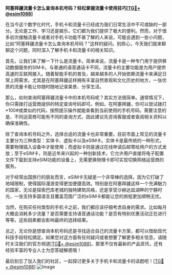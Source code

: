 **阿塞拜疆流量卡怎么查询本机号码？轻松掌握流量卡使用技巧[[TG💪+ @esim1088](https://t.me/s/esim1088)]**

在当今这个数字化时代，手机卡和流量卡已经成为我们日常生活中不可或缺的一部分。无论是工作、学习还是娱乐，它们都为我们提供了极大的便利。然而，对于很多初次接触流量卡或者对手机卡功能不甚了解的人来说，可能会遇到一些小问题，比如“阿塞拜疆流量卡怎么查询本机号码？”这样的疑问。别担心，今天我们就来聊聊这个问题，同时深入了解手机卡和流量卡的相关知识。

首先，让我们来了解一下什么是流量卡。简单来说，流量卡是一种专门用于提供移动数据服务的SIM卡。与普通的语音通话卡不同，流量卡的主要功能是为用户提供高速的互联网接入。随着智能手机的普及，越来越多的人开始依赖流量卡来满足日常上网需求。尤其是在阿塞拜疆这样拥有丰富自然景观和文化历史的地方，一张优质的流量卡能让你随时随地记录美景、分享生活。

那么，如何查询阿塞拜疆流量卡中的本机号码呢？其实方法很简单。通常情况下，你只需拨打运营商提供的特定查询号码即可。例如，在阿塞拜疆，你可以尝试拨打*100#或类似的代码，按照提示操作就能查看到当前使用的手机号码。需要注意的是，不同运营商可能有不同的查询方式，因此建议先咨询客服或者查阅相关资料以确保准确性。

除了查询本机号码之外，选择合适的流量卡也非常重要。目前市面上常见的流量卡主要分为三种类型：实体卡、虚拟卡以及eSIM卡。实体卡是最传统的一种形式，需要物理插入设备中才能使用；而虚拟卡则是通过在线申请后邮寄给用户的方式发放；至于eSIM卡，则是近年来兴起的一种创新技术，它允许用户直接将电子配置文件下载到支持eSIM功能的设备上，无需更换物理卡即可实现切换网络运营商的服务。

对于经常出国旅行的朋友而言，eSIM卡无疑是一个非常棒的选择。因为它打破了地域限制，使得国际漫游变得更加便捷高效。特别是在阿塞拜疆这样一个充满魅力的国家，无论是探索巴库老城的独特建筑风格，还是享受沙赫达兹湖畔的宁静时光，一张支持多国语言且覆盖范围广泛的eSIM卡都能让您的旅程更加顺畅无忧。

当然，在购买任何类型的手机卡之前，我们都应该仔细考虑自身的需求。比如每月大概会消耗多少流量？是否需要支持语音通话功能？是否有特别优惠活动正在进行等等。这些因素都会影响最终的选择结果。

总之，无论你是想查询本机号码还是寻找适合自己的流量卡方案，都可以借助现代科技手段轻松搞定。如果您对这方面有任何疑问或者想要了解更多相关信息，请随时关注我们的官方频道[[TG💪+ @esim1088](https://t.me/s/esim1088)]。那里不仅有最新的产品资讯，还有经验丰富的专业人士为您答疑解惑哦！

最后别忘了加入我们的社区，一起探讨更多关于手机卡和流量卡的话题吧！[[TG💪+ @esim1088](https://t.me/s/esim1088)] ![Image](https://i.postimg.cc/4NQfJmqS/Snipaste-2025-05-13-00-14-12.png)